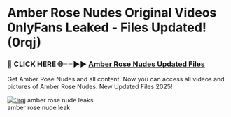 # Amber Rose Nudes Original Videos 0nlyFans Leaked - Files Updated! (0rqj)

<h3>🔴 CLICK HERE 🌐==►► <a href="https://tinyurl.com/yrmya6cz" rel="nofollow">Amber Rose Nudes Updated Files</a></h3>

Get Amber Rose Nudes and all content. Now you can access all videos and pictures of Amber Rose Nudes. New Updated Files 2025!

[![0rqj](https://i.imgur.com/FMdXYCs.gif)](https://tinyurl.com/yrmya6cz)
amber rose nude leaks<br>
amber rose nude leak